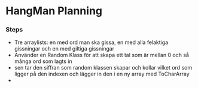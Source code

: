 ﻿# HangMan Planning

### Steps

- Tre arraylists: en med ord man ska gissa, en med alla felaktiga gissningar och en med giltiga gissningar
- Använder en Random Klass för att skapa ett tal som är mellan 0 och så många ord som lagts in
- sen tar den siffran som random klassen skapar och kollar vilket ord som ligger på den indexen och lägger in den i en ny array med ToCharArray
- 

